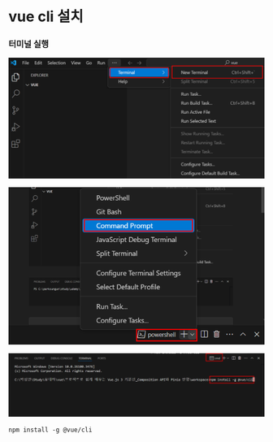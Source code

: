 # vue cli 설치

### 터미널 실행 

![](./images/1.png)    
  
![](./images/2.png)  
  
![](./images/3.png)  
    
```
npm install -g @vue/cli
```